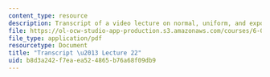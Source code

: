 ```yaml
---
content_type: resource
description: Transcript of a video lecture on normal, uniform, and exponential distributions.
file: https://ol-ocw-studio-app-production.s3.amazonaws.com/courses/6-00-introduction-to-computer-science-and-programming-fall-2008/b8d3a242f7eaea524865b76a68f09db9_6-00F08-L22.pdf
file_type: application/pdf
resourcetype: Document
title: "Transcript \u2013 Lecture 22"
uid: b8d3a242-f7ea-ea52-4865-b76a68f09db9
---
```

